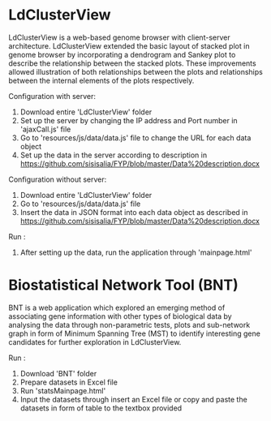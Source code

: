 # LdClusterView
LdClusterView is a web-based genome browser with client-server architecture. LdClusterView extended the basic layout of stacked plot in genome browser by incorporating a dendrogram and Sankey plot to describe the relationship between the stacked plots. These improvements allowed illustration of both relationships between the plots and relationships between the internal elements of the plots respectively.

Configuration with server:
1. Download entire 'LdClusterView' folder
2. Set up the server by changing the IP address and Port number in 'ajaxCall.js' file
3. Go to 'resources/js/data/data.js' file to change the URL for each data object
4. Set up the data in the server according to description in https://github.com/sisisalia/FYP/blob/master/Data%20description.docx

Configuration without server:
1. Download entire 'LdClusterView' folder
2. Go to 'resources/js/data/data.js' file
3. Insert the data in JSON format into each data object as described in https://github.com/sisisalia/FYP/blob/master/Data%20description.docx

Run :
1. After setting up the data, run the application through 'mainpage.html'

# Biostatistical Network Tool (BNT)
BNT is a web application which explored an emerging method of associating gene information with other types of biological data by analysing the data through non-parametric tests, plots and sub-network graph in form of Minimum Spanning Tree (MST) to identify interesting gene candidates for further exploration in LdClusterView.

Run :
1. Download 'BNT' folder
2. Prepare datasets in Excel file
3. Run 'statsMainpage.html'
4. Input the datasets through insert an Excel file or copy and paste the datasets in form of table to the textbox provided

